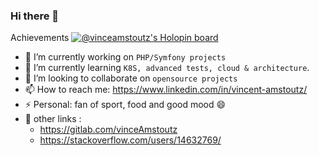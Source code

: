 ### Hi there 👋

Achievements 
[![@vinceamstoutz's Holopin board](https://holopin.me/vinceamstoutz)](https://holopin.io/@vinceamstoutz)

- 🔭 I’m currently working on `PHP/Symfony projects`
- 🌱 I’m currently learning `K8S, advanced tests, cloud & architecture`.
- 👯 I’m looking to collaborate on `opensource projects`
- 📫 How to reach me: https://www.linkedin.com/in/vincent-amstoutz/
- ⚡ Personal: fan of sport, food and good mood :smile:
- :link: other links :
  - https://gitlab.com/vinceAmstoutz
  - https://stackoverflow.com/users/14632769/
